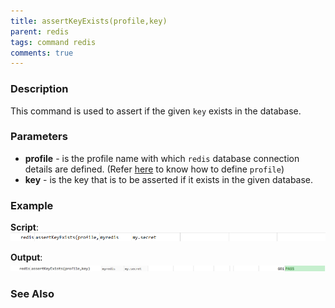 ```yaml
---
title: assertKeyExists(profile,key)
parent: redis
tags: command redis
comments: true
---
```



### Description
This command is used to assert if the given `key` exists in the database.


### Parameters
-  **profile** - is the profile name with which `redis` database connection details are defined. (Refer [here](index.html#defining-profile) to know how to define `profile`)
-  **key** - is the key that is to be asserted if it exists in the given database.


### Example
**Script**:<br/>
![](image/assertKeyExists_01.png)

**Output**:<br/>
![](image/assertKeyExists_02.png)


### See Also